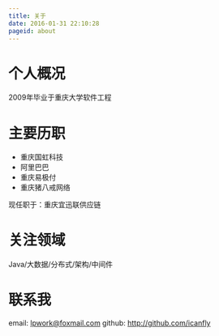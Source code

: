 ```yaml
---
title: 关于
date: 2016-01-31 22:10:28
pageid: about
---
```


# 个人概况

2009年毕业于重庆大学软件工程


# 主要历职

- 重庆国虹科技
- 阿里巴巴
- 重庆易极付
- 重庆猪八戒网络

现任职于：重庆宜迅联供应链

# 关注领域

Java/大数据/分布式/架构/中间件

# 联系我

email: lpwork@foxmail.com
github: http://github.com/icanfly
